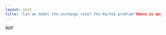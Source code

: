 ```yaml
---
layout: post
title: "Can we model the exchange rate? The R$/US$ problem"there is anydate: '2021-05-24'
---
```


WIP








